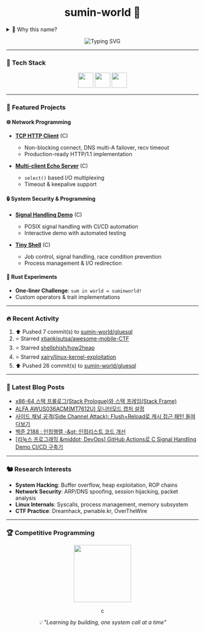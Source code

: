 <h1 align="center">sumin-world 🦀</h1>

<details>
<summary>🤔 Why this name?</summary>

```rust
use std::ops::BitOr;

struct S(&'static str);

impl BitOr for S {
    type Output = String;
    fn bitor(self, rhs: Self) -> Self::Output {
        format!("{} in {}!", self.0, rhs.0)
    }
}

fn main() {
    println!("{}", S("sum") | S("world"));
}
```

*Sometimes the answer is in the code itself* ✨
</details>

<p align="center">
  <img src="https://readme-typing-svg.demolab.com?font=Share+Tech+Mono&weight=700&size=24&pause=1200&color=00F5FF&center=true&vCenter=true&width=650&lines=C+%26+Rust+System+Programming;Linux+Kernel+%26+Security+Research" alt="Typing SVG" />
</p>

---

### 🔧 Tech Stack

<p align="center">
  <img src="https://cdn.jsdelivr.net/gh/devicons/devicon/icons/c/c-original.svg" width="40" height="40"/>
  <img src="https://cdn.jsdelivr.net/gh/devicons/devicon/icons/rust/rust-original.svg" width="40" height="40"/>
  <img src="https://cdn.jsdelivr.net/gh/devicons/devicon/icons/linux/linux-original.svg" width="40" height="40"/>
</p>

---

### 🚀 Featured Projects

#### 🌐 Network Programming
- **[TCP HTTP Client](https://github.com/sumin-world/suminworld-system-lab/tree/main/network/basics)** (C)
  - Non-blocking connect, DNS multi-A failover, recv timeout
  - Production-ready HTTP/1.1 implementation

- **[Multi-client Echo Server](https://github.com/sumin-world/suminworld-system-lab/tree/main/network/echo_server)** (C)
  - `select()` based I/O multiplexing
  - Timeout & keepalive support

#### 🔒 System Security & Programming
- **[Signal Handling Demo](https://github.com/sumin-world/suminworld-system-lab/tree/main/signal-demo)** (C)
  - POSIX signal handling with CI/CD automation
  - Interactive demo with automated testing

- **[Tiny Shell](https://github.com/sumin-world/suminworld-system-lab/tree/main/tinyshell)** (C)
  - Job control, signal handling, race condition prevention
  - Process management & I/O redirection

#### 🦀 Rust Experiments
- **One-liner Challenge**: `sum in world = suminworld!`
- Custom operators & trait implementations

---

### 🔥 Recent Activity

<!--RECENT_ACTIVITY:start-->
1. ⬆️ Pushed 7 commit(s) to [sumin-world/gluesql](https://github.com/sumin-world/gluesql)<br>
2. ⭐ Starred [xtiankisutsa/awesome-mobile-CTF](https://github.com/xtiankisutsa/awesome-mobile-CTF)<br>
3. ⭐ Starred [shellphish/how2heap](https://github.com/shellphish/how2heap)<br>
4. ⭐ Starred [xairy/linux-kernel-exploitation](https://github.com/xairy/linux-kernel-exploitation)<br>
5. ⬆️ Pushed 26 commit(s) to [sumin-world/gluesql](https://github.com/sumin-world/gluesql)<br>
<!--RECENT_ACTIVITY:end-->

---

### 📝 Latest Blog Posts

<!-- BLOG-POST-LIST:START -->
- [x86-64 스택 프롤로그&lpar;Stack Prologue&rpar;와 스택 프레임&lpar;Stack Frame&rpar;](https://suminworld.tistory.com/24)
- [ALFA AWUS036ACM&lpar;MT7612U&rpar; 모니터모드 캡처 설정](https://suminworld.tistory.com/23)
- [사이드 채널 공격&lpar;Side Channel Attack&rpar;: Flush+Reload로 캐시 접근 패턴 들여다보기](https://suminworld.tistory.com/22)
- [백준 2188 : 인접행렬 -&amp;gt; 인접리스트 코드 개선](https://suminworld.tistory.com/21)
- [[리눅스 프로그래밍 &amp;middot; DevOps] GitHub Actions로 C Signal Handling Demo CI/CD 구축기](https://suminworld.tistory.com/20)
<!-- BLOG-POST-LIST:END -->

---

### 🐿️ Research Interests

- **System Hacking**: Buffer overflow, heap exploitation, ROP chains
- **Network Security**: ARP/DNS spoofing, session hijacking, packet analysis
- **Linux Internals**: Syscalls, process management, memory subsystem
- **CTF Practice**: Dreamhack, pwnable.kr, OverTheWire

---

### 🏆 Competitive Programming

<p align="center">
  <a href="https://solved.ac/bettermonde/">
    <img src="http://mazassumnida.wtf/api/v2/generate_badge?boj=bettermonde" height="150"/>
  </a>
</p>

<p align="center">
  <img src="https://komarev.com/ghpvc/?username=sumin-world&label=count" alt="count" height="16" />
</p>

<p align="center">
  <i>💡 "Learning by building, one system call at a time"</i>
</p>
